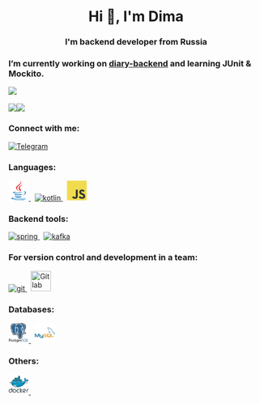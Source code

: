 <h1 align="center">Hi 👋, I'm Dima</h1>
<h3 align="center">I'm backend developer from Russia</h3>

### I’m currently working on [diary-backend](https://github.com/Dminin05/Diary-backend) and learning **JUnit & Mockito.**

<div style="margin: 0 auto">
    <p>
        <img src="http://github-profile-summary-cards.vercel.app/api/cards/profile-details?username=Dminin05&theme=github_dark"/>
    </p>
    <div style="display: flex; justify-content: between">
      <img src="http://github-profile-summary-cards.vercel.app/api/cards/most-commit-language?username=Dminin05&theme=github_dark&exclude=Node.js"/>
      <img src="http://github-profile-summary-cards.vercel.app/api/cards/stats?username=Dminin05&theme=github_dark"/>
    </div>
</div>


<h3 align="left">Connect with me:</h3>
<a href="https://t.me/d_5mm">
    <img src="https://img.shields.io/badge/Telegram-blue?style=for-the-badge&logo=telegram&logoColor=white" alt="Telegram"/>
</a>

<h3 align="left">Languages:</h3>

<p align="left"> 
    <a href="https://www.java.com" target="_blank" rel="noreferrer"> <img src="https://raw.githubusercontent.com/devicons/devicon/master/icons/java/java-original.svg" alt="java" width="40" height="40"/> </a> &nbsp;
    <a href="https://kotlinlang.org" target="_blank" rel="noreferrer"> <img src="https://www.vectorlogo.zone/logos/kotlinlang/kotlinlang-icon.svg" alt="kotlin" width="40" height="40"/> </a> &nbsp;
    <a href="https://developer.mozilla.org/en-US/docs/Web/JavaScript" target="_blank" rel="noreferrer"> <img src="https://raw.githubusercontent.com/devicons/devicon/master/icons/javascript/javascript-original.svg" alt="javascript" width="40" height="40"/> </a>
</p>

<h3 align="left">Backend tools:</h3>

<p align="left"> 
    <a href="https://spring.io/" target="_blank" rel="noreferrer"> <img src="https://www.vectorlogo.zone/logos/springio/springio-icon.svg" alt="spring" width="40" height="40"/> </a> &nbsp;
    <a href="https://kafka.apache.org/" target="_blank" rel="noreferrer"> <img src="https://www.vectorlogo.zone/logos/apache_kafka/apache_kafka-icon.svg" alt="kafka" width="40" height="40"/> </a>
</p>

<h3 align="left">For version control and development in a team:</h3>
    
<p align="left"> 
    <a href="https://git-scm.com/" target="_blank" rel="noreferrer"> <img src="https://www.vectorlogo.zone/logos/git-scm/git-scm-icon.svg" alt="git" width="40" height="40"/> </a> &nbsp;
    <img src="https://cdn.jsdelivr.net/gh/devicons/devicon/icons/gitlab/gitlab-original.svg" title="Gitlab" width="40px" height="40px"/>
</p>

<h3 align="left">Databases:</h3>

<p align="left"> 
    <a href="https://www.postgresql.org" target="_blank" rel="noreferrer"> <img src="https://raw.githubusercontent.com/devicons/devicon/master/icons/postgresql/postgresql-original-wordmark.svg" alt="postgresql" width="40" height="40"/> </a> &nbsp;
    <a href="https://www.mysql.com/" target="_blank" rel="noreferrer"> <img src="https://raw.githubusercontent.com/devicons/devicon/master/icons/mysql/mysql-original-wordmark.svg" alt="mysql" width="40" height="40"/> </a>
</p>

<h3 align="left">Others:</h3>

<p align="left"> 
    <a href="https://www.docker.com/" target="_blank" rel="noreferrer"> <img src="https://raw.githubusercontent.com/devicons/devicon/master/icons/docker/docker-original-wordmark.svg" alt="docker" width="40" height="40"/> </a> &nbsp;
</p>